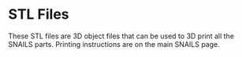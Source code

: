 # STL Files

These STL files are 3D object files that can be used to 3D print all the SNAILS parts. Printing instructions are on the main SNAILS page.
